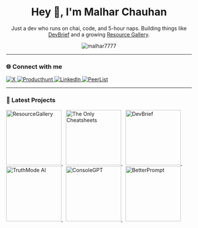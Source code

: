 <h1 align="center">Hey 👋, I'm Malhar Chauhan</h1>
<p align="center">Just a dev who runs on chai, code, and 5-hour naps. Building things like <a href="https://devbrief.xyz" target="_blank">DevBrief</a> and a growing <a href="https://www.resourcegallery.xyz" target="_blank">Resource Gallery</a>.</p>

<p align="center">
  <img src="https://komarev.com/ghpvc/?username=malhar7777&label=Profile%20views&color=0e75b6&style=flat" alt="malhar7777" />
</p>

---

### 🌐 Connect with me

<p align="left">
  <a href="https://x.com/MrPurrrfect" target="_blank">
    <img src="https://img.shields.io/badge/X-000000.svg?style=for-the-badge&logo=X&logoColor=white" alt="X">
  </a>
  <a href="https://www.producthunt.com/@mrpurrfect" target="_blank">
    <img src="https://img.shields.io/badge/Product%20Hunt-DA552F.svg?style=for-the-badge&logo=Product-Hunt&logoColor=white" alt="Producthunt">
  </a>
  <a href="https://www.linkedin.com/in/malhar-chauhan-539100238/" target="_blank">
    <img src="https://img.shields.io/badge/LinkedIn-0077B5.svg?style=for-the-badge&logo=linkedin&logoColor=white" alt="LinkedIn">
  </a>
  <a href="https://peerlist.io/mrpurrfect" target="_blank">
    <img src="https://img.shields.io/badge/Peerlist-00AA45.svg?style=for-the-badge&logo=Peerlist&logoColor=white" alt="PeerList">
  </a>
</p>

---

### 🚀 Latest Projects

<p align="left">
  <a href="https://www.resourcegallery.xyz" target="_blank">
    <img src="https://ik.imagekit.io/zh57cbpyz/ProjectImages/Github%20Badges/Frame%2032.png?updatedAt=1750081448742" alt="ResourceGallery" width="150px">
  </a>
  &nbsp;
  <a href="https://malharchauhan7.github.io/the-only-cheatsheets/" target="_blank">
    <img src="https://ik.imagekit.io/zh57cbpyz/ProjectImages/Github%20Badges/Frame%2034.png?updatedAt=1750081448692" alt="The Only Cheatsheets" width="150px">
  </a>
  &nbsp;
  <a href="https://www.devbrief.xyz/" target="_blank">
    <img src="https://ik.imagekit.io/zh57cbpyz/ProjectImages/Github%20Badges/Frame%2031-1.png?updatedAt=1750081448730" alt="DevBrief" width="150px">
  </a>
  &nbsp;
  <a href="https://truthmode-ai.lovable.app/" target="_blank">
    <img src="https://ik.imagekit.io/zh57cbpyz/ProjectImages/Github%20Badges/Frame%2037.png?updatedAt=1750081448722" alt="TruthMode AI" width="150px">
  </a>
  &nbsp;
  <a href="https://console-gpt.vercel.app/" target="_blank">
    <img src="https://ik.imagekit.io/zh57cbpyz/ProjectImages/Github%20Badges/Frame%2036.png?updatedAt=1750081448600" alt="ConsoleGPT" width="150px">
  </a>
  &nbsp;
  <a href="https://betterprompt-gen.vercel.app/" target="_blank">
    <img src="https://ik.imagekit.io/zh57cbpyz/ProjectImages/Github%20Badges/Frame%2031.png?updatedAt=1750081448644" alt="BetterPrompt" width="150px">
  </a>
</p>

